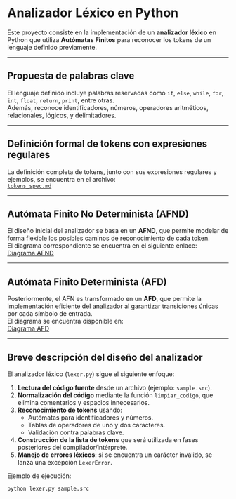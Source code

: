 # Analizador Léxico en Python

Este proyecto consiste en la implementación de un **analizador léxico** en Python que utiliza **Autómatas Finitos** para reconocer los tokens de un lenguaje definido previamente.  

---

## Propuesta de palabras clave

El lenguaje definido incluye palabras reservadas como `if`, `else`, `while`, `for`, `int`, `float`, `return`, `print`, entre otras.  
Además, reconoce identificadores, números, operadores aritméticos, relacionales, lógicos, y delimitadores.  

---

## Definición formal de tokens con expresiones regulares

La definición completa de tokens, junto con sus expresiones regulares y ejemplos, se encuentra en el archivo:  
[`tokens_spec.md`](tokens_spec.md)

---

## Autómata Finito No Determinista (AFND)

El diseño inicial del analizador se basa en un **AFND**, que permite modelar de forma flexible los posibles caminos de reconocimiento de cada token.  
El diagrama correspondiente se encuentra en el siguiente enlace:  
[Diagrama AFND](https://lucid.app/lucidchart/a78871ba-7cc3-4caa-8c53-7844edf057fe/edit?viewport_loc=-321%2C-481%2C2843%2C3841%2C0_0&invitationId=inv_c09519fa-bb1f-4fff-a7e1-1896efd43043)

---

## Autómata Finito Determinista (AFD)

Posteriormente, el AFN es transformado en un **AFD**, que permite la implementación eficiente del analizador al garantizar transiciones únicas por cada símbolo de entrada.  
El diagrama se encuentra disponible en:  
[Diagrama AFD](https://lucid.app/lucidchart/20b62fa0-a7ab-4bdb-b0de-ef1500914efa/edit?viewport_loc=-240%2C-1076%2C3881%2C5244%2C0_0&invitationId=inv_9e8aec8e-bcec-4355-846e-90e47b2bb4c7)

---

## Breve descripción del diseño del analizador

El analizador léxico (`lexer.py`) sigue el siguiente enfoque:

1. **Lectura del código fuente** desde un archivo (ejemplo: `sample.src`).  
2. **Normalización del código** mediante la función `limpiar_codigo`, que elimina comentarios y espacios innecesarios.  
3. **Reconocimiento de tokens** usando:
   - Autómatas para identificadores y números.
   - Tablas de operadores de uno y dos caracteres.
   - Validación contra palabras clave.  
4. **Construcción de la lista de tokens** que será utilizada en fases posteriores del compilador/intérprete.  
5. **Manejo de errores léxicos**: si se encuentra un carácter inválido, se lanza una excepción `LexerError`.

Ejemplo de ejecución:  

```bash
python lexer.py sample.src
